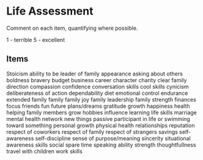 # Life Assessment

Comment on each item, quantifying where possible.

1 - terrible
5 - excellent

## Items

Stoicism
ability to be leader of family
appearance
asking about others
boldness
bravery
budget
business
career
character
charity
clear family direction
compassion
confidence
conversation skills
cool skills
cynicism
deliberateness of action
dependability
diet
emotional control
endurance
extended family
family
family joy
family leadership
family strength
finances
focus
friends
fun
future plans/dreams
gratitude
growth
happiness
health
helping family members grow
hobbies
influence
learning
life skills
marriage
mental health
network
new things
passive participant in life or swimming toward something
personal growth
physical health
relationships
reputation
respect of coworkers
respect of family
respect of strangers
savings
self-awareness
self-discipline
sense of purpose/meaning
sincerity
situational awareness
skills
social
spare time
speaking ability
strength
thoughtfullness
travel
with children
work skills
